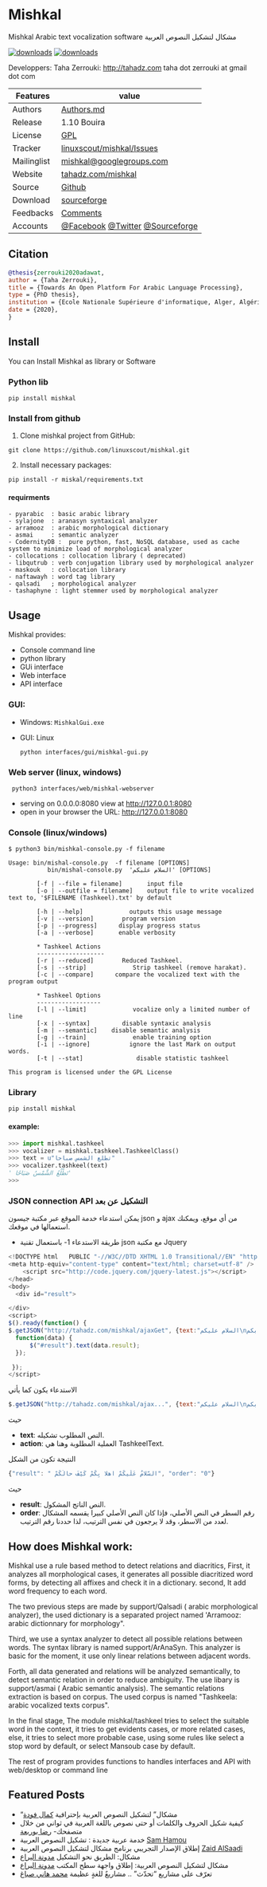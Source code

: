 # Mishkal

  Mishkal Arabic text vocalization software  مشكال لتشكيل النصوص العربية

[![downloads]( https://img.shields.io/sourceforge/dt/mishkal.svg)](http://sourceforge.org/projects/mishkal)
[![downloads]( https://img.shields.io/sourceforge/dm/mishkal.svg)](http://sourceforge.org/projects/mishkal)

  Developpers:  Taha Zerrouki: http://tahadz.com
    taha dot zerrouki at gmail dot com




Features |   value
---------|---------------------------------------------------------------------------------
Authors  | [Authors.md](https://github.com/linuxscout/mishkal/master/AUTHORS.md)
Release  | 1.10 Bouira
License  |[GPL](https://github.com/linuxscout/mishkal/master/LICENSE)
Tracker  |[linuxscout/mishkal/Issues](https://github.com/linuxscout/mishkal/issues)
Mailinglist  |[<mishkal@googlegroups.com>](http://groups.google.com/group/mishkal/)
Website  |[tahadz.com/mishkal](http://www.tahadz.com/mishkal/)
Source  |[Github](http://github.com/linuxscout/mishkal)
Download  |[sourceforge](http://mishkal.sourceforge.net)
Feedbacks  |[Comments](http://tahadz.com/mishkal/contact)
Accounts  |[@Facebook](https://www.facebook.com/mishkalarabic) [@Twitter](https://twitter.com/linuxscout)  [@Sourceforge](http://sourceforge.net/projectsmishkal/)


## Citation
```bibtex
@thesis{zerrouki2020adawat,
author = {Taha Zerrouki},
title = {Towards An Open Platform For Arabic Language Processing},
type = {PhD thesis},
institution = {Ecole Nationale Supérieure d'informatique, Alger, Algérie},
date = {2020},
}
```
## Install
 You can Install Mishkal as library or Software
### Python lib
```
pip install mishkal
```

### Install from github


1. Clone mishkal project from GitHub:

```
git clone https://github.com/linuxscout/mishkal.git
```

2. Install necessary packages:

```
pip install -r miskal/requirements.txt
```
#### requirments
    - pyarabic  : basic arabic library
    - sylajone  : aranasyn syntaxical analyzer
    - arramooz  : arabic morphological dictionary
    - asmai     : semantic analyzer
    - CodernityDB :  pure python, fast, NoSQL database, used as cache system to minimize load of morphological analyzer 
    - collocations : collocation library ( deprecated)
    - libqutrub : verb conjugation library used by morphological analyzer
    - maskouk   : collocation library
    - naftawayh : word tag library
    - qalsadi   ; morphological analyzer
    - tashaphyne : light stemmer used by morphological analyzer


## Usage
Mishkal provides:

* Console command line
* python library
* GUi interface
* Web interface
* API interface
### GUI:
* Windows:
```MishkalGui.exe```

* GUI: Linux
  ```
  python interfaces/gui/mishkal-gui.py
  ```
### Web server (linux, windows)
  ``` python3 interfaces/web/mishkal-webserver```
  
  * serving on 0.0.0.0:8080 view at http://127.0.0.1:8080
  * open in your browser the URL: http://127.0.0.1:8080

### Console (linux/windows)
```shell
$ python3 bin/mishkal-console.py -f filename

Usage: bin/mishal-console.py  -f filename [OPTIONS]
           bin/mishal-console.py  'السلام عليكم' [OPTIONS]

        [-f | --file = filename]       input file 
        [-o | --outfile = filename]    output file to write vocalized text to, '$FILENAME (Tashkeel).txt' by default
        
        [-h | --help]             outputs this usage message
        [-v | --version]        program version
        [-p | --progress]      display progress status
        [-a | --verbose]       enable verbosity

        * Tashkeel Actions
        -------------------
        [-r | --reduced]        Reduced Tashkeel.
        [-s | --strip]             Strip tashkeel (remove harakat).
        [-c | --compare]      compare the vocalized text with the program output

        * Tashkeel Options
        ------------------
        [-l | --limit]             vocalize only a limited number of line
        [-x | --syntax]         disable syntaxic analysis
        [-m | --semantic]    disable semantic analysis
        [-g | --train]             enable training option
        [-i | --ignore]           ignore the last Mark on output words.
        [-t | --stat]               disable statistic tashkeel

This program is licensed under the GPL License
```
### Library
```shell
pip install mishkal
```
#### example:
```python
>>> import mishkal.tashkeel
>>> vocalizer = mishkal.tashkeel.TashkeelClass()
>>> text = u"تطلع الشمس صباحا"
>>> vocalizer.tashkeel(text)
' تَطْلُعُ الشَّمْسُ صَبَاحًا'
>>> 
```
### JSON connection API التشكيل عن بعد


يمكن استدعاء خدمة الموقع عبر مكتبة جيسون json و ajax من أي موقع، ويمكنك استعمالها في موقعك.
* طريقة الاستدعاء 
1- باستعمال تقنية  json مع مكتبة Jquery

```javascript
<!DOCTYPE html   PUBLIC "-//W3C//DTD XHTML 1.0 Transitional//EN" "http://www.w3.org/TR/xhtml1/DTD/xhtml1-transitional.dtd">
<meta http-equiv="content-type" content="text/html; charset=utf-8" />
    <script src="http://code.jquery.com/jquery-latest.js"></script>
</head>
<body>
  <div id="result">

</div>
<script>
$().ready(function() {
$.getJSON("http://tahadz.com/mishkal/ajaxGet", {text:"السلام عليكم\nاهلا بكم\nكيف حالكم", action:"TashkeelText"},
  function(data) {
      $("#result").text(data.result);
  });

 });
</script>

```





الاستدعاء يكون كما يأتي

```javascript
$.getJSON("http://tahadz.com/mishkal/ajax...", {text:"السلام عليكم\nاهلا بكم\nكيف حالكم", action:"TashkeelText"},
```


حيث  

*   **text**: النص المطلوب تشكيله.
*   **action**: العملية المطلوبة وهنا هي TashkeelText.


النتيجة تكون من الشكل

```javascript
{"result": " السّلامُ عَلَيكُمْ اهلا بِكُمْ كَيْفَ حالُكُمْ", "order": "0"}
```

حيث

*   **result**: النص الناتج المشكول.
*   **order**: رقم السطر في النص الأصلي، فإذا كان النص الأصلي كبيرا يقسمه المشكال لعدد من الاسطر، وقد لا يرجعون في نفس الترتيب، لذا حددنا رقم الترتيب.

## How does Mishkal work:

Mishkal use a rule based method to detect relations and diacritics,
First, it analyzes all morphological cases, it generates all possible diacritized word forms, by detecting all affixes and check it in a dictionary. second, It add word frequency to each word.

The two previous steps are made by support/Qalsadi ( arabic morphological analyzer), the used dictionary is a separated project named 'Arramooz:  arabic dictionnary for morphology".

Third, we use a syntax analyzer  to detect all possible relations between words. The syntax library is named support/ArAnaSyn. This analyzer is basic for the moment, it use only linear relations between adjacent words.

Forth,  all data generated and relations will be analyzed semantically, to detect semantic relation in order to reduce ambiguity. The use libary is support/asmai ( Arabic semantic analysis). The semantic relations extraction is based on corpus. The used corpus is named "Tashkeela: arabic vocalized texts corpus".


In the final stage, The module mishkal/tashkeel tries to select the suitable word in the context,
it tries to get evidents cases, or more related cases, else, it tries to select more probable case, using some rules like select a stop word by default, or select Mansoub case by default.

The rest of program provides functions to handles interfaces and API with web/desktop or command line



## Featured Posts



*  “مشكال” لتشكيل النصوص العربية بإحترافية  [كمال فودة](http://www.prameg2day.com/?p=5194)
*  كيفية شكيل الحروف والكلمات أو حتى نصوص باللغة العربية في ثواني من خلال متصفحك-  [رضا بوربعة](http://www.th3professional.com/2015/09/blog-post_36.html)
*  خدمة عربية جديدة : تشكيل النصوص العربية [Sam Hamou](http://3-arabi.blogspot.com/2015/05/mishkal-arabic-3arabi.html)
*  إطلاق الإصدار التجريبي برنامج مشكال لتشكيل النصوص العربية
[Zaid AlSaadi](http://itwadi.com/node/2184)
* مشكال: الطريق نحو التشكيل [مدونة اليراع](https://tahadz.wordpress.com/2011/07/08/mishkal00/)
*  مشكال لتشكيل النصوص العربية: إطلاق واجهة سطح المكتب [مدونة اليراع](https://tahadz.wordpress.com/2012/01/07/mishkaldesktop/)
* تعرّف على مشاريع “تحدّث” .. مشاريعٌ للغةٍ عظيمة [محمد هاني صباغ](http://www.arageek.com/tech/2014/11/28/tahdz-new-services-for-arabic-writing.html)
